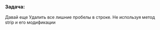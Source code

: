 ### Задача:
Давай еще Удалить все лишние пробелы в строке. Не используя метод strip и его модификации